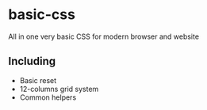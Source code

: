 # basic-css
All in one very basic CSS for modern browser and website

## Including 
* Basic reset
* 12-columns grid system
* Common helpers

